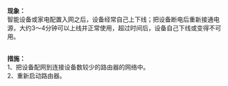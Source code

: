 <b>现象：</b><br>智能设备或家电配置入网之后，设备经常自己上下线；把设备断电后重新接通电源，大约3～4分钟可以上线并正常使用，超过时间后，设备自己下线或变得不可用。 <br><br>

<b>措施：</b><br>
1、把设备配网到连接设备数较少的路由器的网络中。<br>
2、重新启动路由器。<br>

